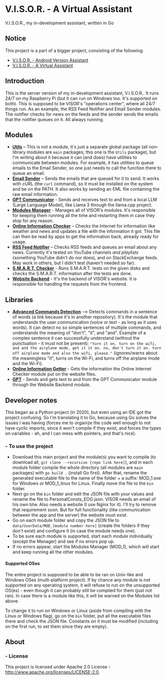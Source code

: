 # V.I.S.O.R. - A Virtual Assistant
V.I.S.O.R., my in-development assistant, written in Go

## Notice
This project is a part of a bigger project, consisting of the following:
-   [V.I.S.O.R. - Android Version Assistant](https://github.com/DADi590/VISOR---A-better-Android-assistant)
-   [V.I.S.O.R. - A Virtual Assistant](https://github.com/Edw590/VISOR---A-Virtual-Assistant)

## Introduction
This is the server version of my in-development assistant, V.I.S.O.R.. It runs 24/7 on my Raspberry Pi (but it can run on Windows too. It's supported on both). This is supposed to be VISOR's "operations center", where all 24/7 things run. As an example, the RSS Feed Notifier and Email Sender modules. The notifier checks for news on the feeds and the sender sends the emails that the notifier queues on it. All always running.

## Modules
- **[Utils](https://github.com/Edw590/VISOR-Utils)** – This is not a module, it's just a separate global package (all non-library modules are `main` packages; this one is the `Utils` package), but I'm writing about it because it can (and does) have utilities to communicate between modules. For example, it has utilities to queue emails to the Email Sender, so one just needs to call the function there to queue an email.
- **[Email Sender](https://github.com/Edw590/VISOR-EmailSender)** – Sends the emails that are queued for it to send. It works with cURL (the `curl` command), so it must be installed on the system and be on the PATH. It also works by sending an EML file containing the raw email information.
- **[GPT Communicator](https://github.com/Edw590/VISOR-GPTCommunicator)** - Sends and receives text to and from a local LLM (Large Language Model), like Llama 3 through the llama.cpp project.
- **[Modules Manager](https://github.com/Edw590/VISOR-ModulesManager)** - Manages all of VISOR's modules. It's responsible for keeping them running all the time and restarting them in case they stop for any reason.
- **[Online Information Checker](https://github.com/Edw590/VISOR-OnlineInformationChecker)** – Checks the Internet for information like weather and news and updates a file with the information it got. This file can then be read by apps to get the information back, already ready for usage.
- **[RSS Feed Notifier](https://github.com/Edw590/VISOR-RssFeedNotifier)** – Checks RSS feeds and queues an email about any news. Currently it's tested on YouTube channels *and playlists* (something YouTube didn't do nor does), and on StackExchange feeds. May work in others, but I didn't test (haven't needed so far).
- **[S.M.A.R.T. Checker](https://github.com/Edw590/VISOR-SMARTChecker)** - Runs S.M.A.R.T. tests on the given disks and checks the S.M.A.R.T. information after the tests are done.
- **[Website Backend](https://github.com/Edw590/VISOR-WebsiteBackend)** - It's the backend of VISOR's website. It is responsible for handling the requests from the frontend.

## Libraries
- **[Advanced Commands Detection](https://github.com/DADi590/Advanced-Commands-Detection)** --> Detects commands in a sentence of words (a link because it's in another repository). It's the module that understands the user communication (voice or text - as long as it uses words). It can detect no so simple sentences of multiple commands, and understands the meaning of "don't", "it", and "and". Example of a complex sentence it can successfully understand (without the punctuation - it must not be present): `"turn it on. turn on the wifi, and and the airplane mode, get it it on. no, don't turn it on. turn off airplane mode and also the wifi, please."` (ignores/warns about the meaningless "it", turns on the Wi-Fi, and turns off the airplane mode and the Wi-Fi).
- **[Online Information Getter](https://github.com/Edw590/VISOR-OnlineInformationGetter)** - Gets the information the Online Internet Checker module put on the website files.
- **[GPT](https://github.com/Edw590/VISOR-GPT)** - Sends and gets text to and from the GPT Communicator module through the Website Backend module.

## Developer notes
This began as a Python project (in 2020), but even using an IDE got the project confusing. So I'm translating it to Go, because using Go solves the issues I was having (forces me to organize the code well enough to not have cyclic imports, since it won't compile if they exist, and forces the types on variables - ah, and I can mess with pointers, and that's nice).

### - To use the project
- Download this main project and the module(s) you want to compile (to download all, `git clone --recursive [repo link here]`), and in each module folder compile the whole directory (all modules are `main` packages) with `go build .` (install Go first). After that, rename the generated executable file to the name of the folder + a suffix: MOD_1.exe for Windows or MOD_1_linux for Linux. Finally move the file to the `bin` folder.
- Next go on the `bin` folder and edit the JSON file with your values and rename the file to PersonalConsts_EOG.json. VISOR needs an email of his own btw. Also needs a website (I use Nginx for it). I'll try to remove that requirement soon. But for full functionality (like communication between the app and the server) the website must exist.
- Go on each module folder and copy the JSON file to `data/UserData/MOD_[module number here]` (create the folders if they don't exist) and configure it (in case the module needs one).
- To be sure each module is supported, start each module individually (except the Manager) and see if no errors pop up.
- If no errors appear, start the Modules Manager (MOD_1), which will start and keep running all the other modules.

#### Supported OSes
The entire project is supposed to be able to be ran on Unix-like and Windows OSes (multi-platform project). If by chance any module is not supported on any operating system, it will refuse to run on the unsupported OS(es) - even though it can probably still be compiled for them (just not ran). In case there is a module like this, it will be warned on the Modules list above.

To change it to run on Windows or Linux (aside from compiling with the Linux or Windows flag), go on the `bin` folder, put all the executable files there and check the JSON file. Constants on it must be modified (including on the first run, to set them since they are empty).

## About
### - License
This project is licensed under Apache 2.0 License - http://www.apache.org/licenses/LICENSE-2.0.
